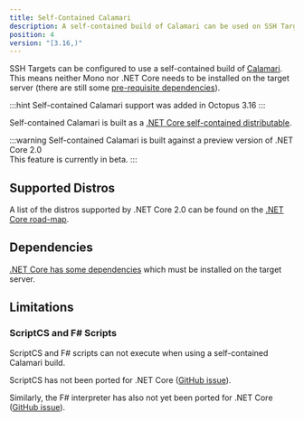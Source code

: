 ```yaml
---
title: Self-Contained Calamari
description: A self-contained build of Calamari can be used on SSH Targets. This means Mono does not need to be installed.  
position: 4
version: "[3.16,)"
---
```


SSH Targets can be configured to use a self-contained build of [Calamari](/docs/api-and-integration/calamari.md). This means neither Mono nor .NET Core needs to be installed on the target server (there are still some [pre-requisite dependencies](#dependencies)).

:::hint
Self-contained Calamari support was added in Octopus 3.16
:::

Self-contained Calamari is built as a [.NET Core self-contained distributable](https://docs.microsoft.com/en-us/dotnet/core/deploying/#self-contained-deployments-scd). 

:::warning
Self-contained Calamari is built against a preview version of .NET Core 2.0  
This feature is currently in beta. 
:::

## Supported Distros

A list of the distros supported by .NET Core 2.0 can be found on the [.NET Core road-map](https://github.com/dotnet/core/blob/master/roadmap.md#net-core-20---supported-os-versions).    

## Dependencies 

[.NET Core has some dependencies](https://github.com/dotnet/core/blob/master/Documentation/prereqs.md) which must be installed on the target server.

## Limitations

### ScriptCS and F# Scripts

ScriptCS and F# scripts can not execute when using a self-contained Calamari build. 

ScriptCS has not been ported for .NET Core ([GitHub issue](https://github.com/scriptcs/scriptcs/issues/1183)). 

 Similarly, the F# interpreter has also not yet been ported for .NET Core ([GitHub issue](https://github.com/Microsoft/visualfsharp/issues/2407)).
